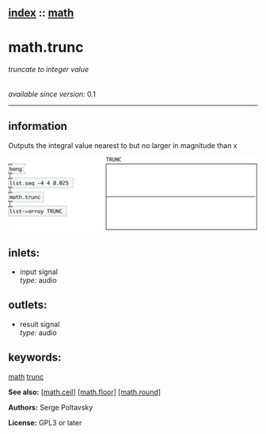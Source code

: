 [index](index.html) :: [math](category_math.html)
---

# math.trunc

###### truncate to integer value

*available since version:* 0.1

---


## information
Outputs the integral value nearest to but no larger in magnitude than x


[![example](../examples/img/math.trunc.jpg)](../examples/pd/math.trunc.pd)









## inlets:

* input signal<br>
_type:_ audio



## outlets:

* result signal<br>
_type:_ audio



## keywords:

[math](keywords/math.html)
[trunc](keywords/trunc.html)



**See also:**
[\[math.ceil\]](math.ceil.html)
[\[math.floor\]](math.floor.html)
[\[math.round\]](math.round.html)




**Authors:** Serge Poltavsky




**License:** GPL3 or later





